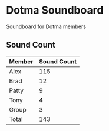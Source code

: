 # Dotma Soundboard
Soundboard for Dotma members

## Sound Count
| Member | Sound Count |
| ------ | ----------- |
| Alex | 115 |
| Brad | 12 |
| Patty | 9 |
| Tony | 4 | 
| Group | 3 |
| Total | 143
